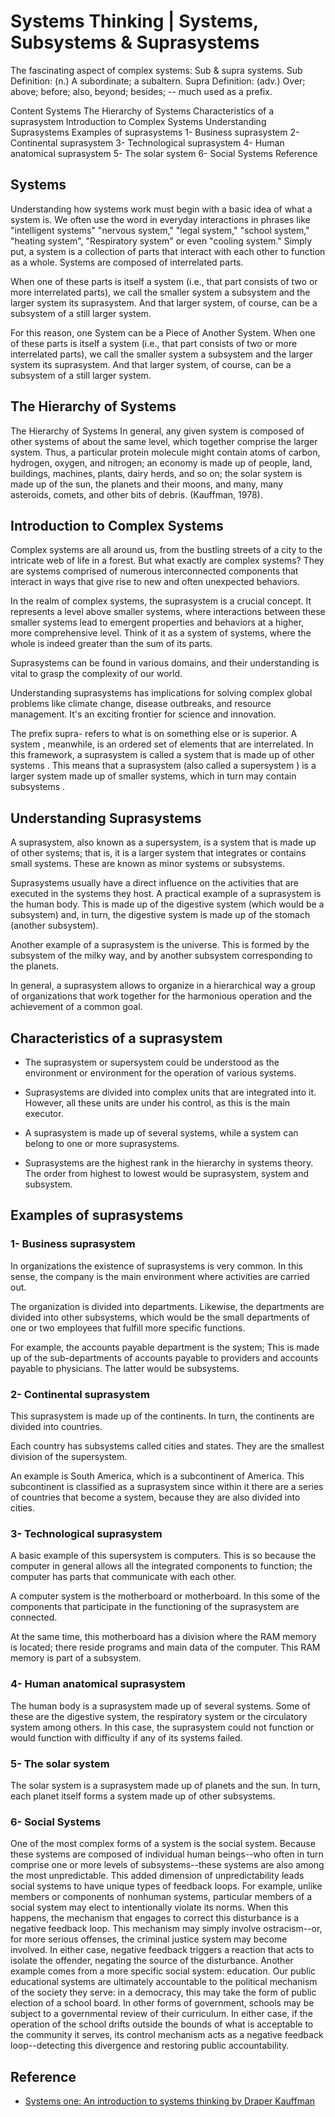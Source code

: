 # Systems Thinking | Systems, Subsystems & Suprasystems

The fascinating aspect of complex systems: Sub & supra systems.
Sub Definition: (n.) A subordinate; a subaltern.
Supra Definition: (adv.) Over; above; before; also, beyond; besides; -- much used as a prefix.

Content
Systems
The Hierarchy of Systems
Characteristics of a suprasystem
Introduction to Complex Systems
Understanding Suprasystems
Examples of suprasystems
1- Business suprasystem
2- Continental suprasystem
3- Technological suprasystem
4- Human anatomical suprasystem
5- The solar system
6- Social Systems
Reference

## Systems

Understanding how systems work must begin with a basic idea of what a system is. We often use the word in everyday interactions in phrases like "intelligent systems" "nervous system," "legal system," "school system," "heating system", "Respiratory system" or even "cooling system." 
Simply put, a system is a collection of parts that interact with each other to function as a whole. Systems are composed of interrelated parts.

When one of these parts is itself a system (i.e., that part consists of two or more interrelated parts), we call the smaller system a subsystem and the larger system its suprasystem. And that larger system, of course, can be a subsystem of a still larger system.

For this reason, one System can be a Piece of Another System.  When one of these parts is itself a system (i.e., that part consists of two or more interrelated parts), we call the smaller system a subsystem and the larger system its suprasystem. And that larger system, of course, can be a subsystem of a still larger system.

## The Hierarchy of Systems

The Hierarchy of Systems In general, any given system is composed of other systems of about the same level, which together comprise the larger system. Thus, a particular protein molecule might contain atoms of carbon, hydrogen, oxygen, and nitrogen; an economy is made up of people, land, buildings, machines, plants, dairy herds, and so on; the solar system is made up of the sun, the planets and their moons, and many, many asteroids, comets, and other bits of debris. (Kauffman, 1978).

## Introduction to Complex Systems

Complex systems are all around us, from the bustling streets of a city to the intricate web of life in a forest. But what exactly are complex systems? They are systems comprised of numerous interconnected components that interact in ways that give rise to new and often unexpected behaviors.

In the realm of complex systems, the suprasystem is a crucial concept. It represents a level above smaller systems, where interactions between these smaller systems lead to emergent properties and behaviors at a higher, more comprehensive level. Think of it as a system of systems, where the whole is indeed greater than the sum of its parts.

Suprasystems can be found in various domains, and their understanding is vital to grasp the complexity of our world.

Understanding suprasystems has implications for solving complex global problems like climate change, disease outbreaks, and resource management. It's an exciting frontier for science and innovation.

The prefix supra- refers to what is on something else or is superior. A system , meanwhile, is an ordered set of elements that are interrelated.
In this framework, a suprasystem is called a system that is made up of other systems . This means that a suprasystem (also called a supersystem ) is a larger system made up of smaller systems, which in turn may contain subsystems .


## Understanding Suprasystems

A suprasystem, also known as a supersystem, is a system that is made up of other systems; that is, it is a larger system that integrates or contains small systems. These are known as minor systems or subsystems.

Suprasystems usually have a direct influence on the activities that are executed in the systems they host. A practical example of a suprasystem is the human body. This is made up of the digestive system (which would be a subsystem) and, in turn, the digestive system is made up of the stomach (another subsystem).

Another example of a suprasystem is the universe. This is formed by the subsystem of the milky way, and by another subsystem corresponding to the planets.

In general, a suprasystem allows to organize in a hierarchical way a group of organizations that work together for the harmonious operation and the achievement of a common goal.

## Characteristics of a suprasystem

* The suprasystem or supersystem could be understood as the environment or environment for the operation of various systems.

* Suprasystems are divided into complex units that are integrated into it. However, all these units are under his control, as this is the main executor.

* A suprasystem is made up of several systems, while a system can belong to one or more suprasystems.

* Suprasystems are the highest rank in the hierarchy in systems theory. The order from highest to lowest would be suprasystem, system and subsystem.

## Examples of suprasystems

### 1- Business suprasystem

In organizations the existence of suprasystems is very common. In this sense, the company is the main environment where activities are carried out.

The organization is divided into departments. Likewise, the departments are divided into other subsystems, which would be the small departments of one or two employees that fulfill more specific functions.


For example, the accounts payable department is the system; This is made up of the sub-departments of accounts payable to providers and accounts payable to physicians. The latter would be subsystems.

### 2- Continental suprasystem

This suprasystem is made up of the continents. In turn, the continents are divided into countries.

Each country has subsystems called cities and states. They are the smallest division of the supersystem.

An example is South America, which is a subcontinent of America. This subcontinent is classified as a suprasystem since within it there are a series of countries that become a system, because they are also divided into cities.


### 3- Technological suprasystem

A basic example of this supersystem is computers. This is so because the computer in general allows all the integrated components to function; the computer has parts that communicate with each other.


A computer system is the motherboard or motherboard. In this some of the components that participate in the functioning of the suprasystem are connected.

At the same time, this motherboard has a division where the RAM memory is located; there reside programs and main data of the computer. This RAM memory is part of a subsystem.

### 4- Human anatomical suprasystem

The human body is a suprasystem made up of several systems. Some of these are the digestive system, the respiratory system or the circulatory system among others. In this case, the suprasystem could not function or would function with difficulty if any of its systems failed.

### 5- The solar system

The solar system is a suprasystem made up of planets and the sun. In turn, each planet itself forms a system made up of other subsystems.

### 6- Social Systems

One of the most complex forms of a system is the social system. Because these systems are composed of individual human beings--who often in turn comprise one or more levels of subsystems--these systems are also among the most unpredictable. This added dimension of unpredictability leads social systems to have unique types of feedback loops. For example, unlike members or components of nonhuman systems, particular members of a social system may elect to intentionally violate its norms. When this happens, the mechanism that engages to correct this disturbance is a negative feedback loop. This mechanism may simply involve ostracism--or, for more serious offenses, the criminal justice system may become involved. In either case, negative feedback triggers a reaction that acts to isolate the offender, negating the source of the disturbance. Another example comes from a more specific social system: education. Our public educational systems are ultimately accountable to the political mechanism of the society they serve: in a democracy, this may take the form of public election of a school board. In other forms of government, schools may be subject to a governmental review of their curriculum. In either case, if the operation of the school drifts outside the bounds of what is acceptable to the community it serves, its control mechanism acts as a negative feedback loop--detecting this divergence and restoring public accountability. 

## Reference

* [Systems one: An introduction to systems thinking by Draper Kauffman](https://github.com/piusnmuhumuza/Writing/blob/main/Systems%20Thinking/docs/Systems_one_An_introduction_to_systems.pdf)